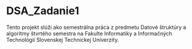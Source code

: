 # DSA_Zadanie1
Tento projekt slúži ako semestrálna práca z predmetu Datové štruktúry a algoritmy štvrtého semestra na Fakulte Informatiky a Informačných Technológií Slovenskej Technickej Univerzity.
